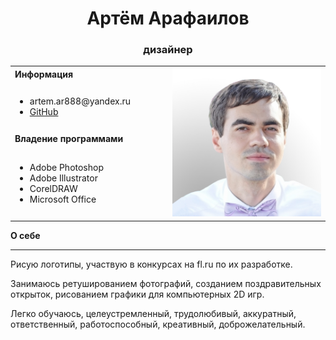 <h1 align="center">Артём Арафаилов</h1>

<h3 align="center">дизайнер</h3>

<table>
  <tbody>
    <tr>
      <td><b>Информация</b></td>
      <td width="50%" rowspan="4">
        <img alt="Photo" src="./AVA.jpg" />
      </td>
    </tr>
    <tr>
      <td>
        <ul>
          <li>artem.ar888@yandex.ru</li>
          <li><a href="https://github.com/artem-ar888">GitHub</a></li>
        </ul>
      </td>
    </tr>
    <tr><td><b>Владение программами</b></td></tr>
    <tr>
      <td width="50%">
        <ul>
          <li>Adobe Photoshop</li>
          <li>Adobe Illustrator</li>
          <li>CorelDRAW</li>
          <li>Microsoft Office</li>
        </ul>
      </td>
    </tr>
  </tbody>
</table>

**О себе**
<hr>
Рисую логотипы, участвую в конкурсах на fl.ru по их разработке.

Занимаюсь ретушированием фотографий, созданием поздравительных открыток, рисованием графики для компьютерных 2D игр.

Легко обучаюсь, целеустремленный, трудолюбивый, аккуратный, ответственный, работоспособный, креативный, доброжелательный.
